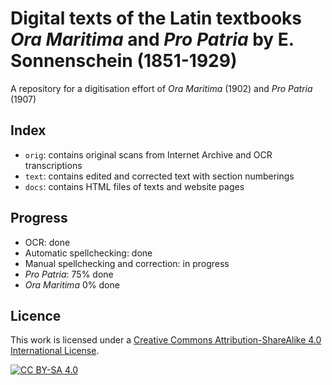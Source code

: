 # Digital texts of the Latin textbooks _Ora Maritima_ and _Pro Patria_ by E. Sonnenschein (1851-1929)

A repository for a digitisation effort of _Ora Maritima_ (1902) and _Pro Patria_ (1907)

## Index
* ```orig```: contains original scans from Internet Archive and OCR transcriptions
* ```text```: contains edited and corrected text with section numberings
* ```docs```: contains HTML files of texts and website pages

## Progress
* OCR: done
* Automatic spellchecking: done
* Manual spellchecking and correction: in progress
* _Pro Patria_: 75% done
* _Ora Maritima_ 0% done

## Licence

This work is licensed under a [Creative Commons Attribution-ShareAlike 4.0 International License](http://creativecommons.org/licenses/by-sa/4.0/).

[![CC BY-SA 4.0][cc-by-sa-image]][cc-by-sa]

[cc-by-sa]: http://creativecommons.org/licenses/by-sa/4.0/
[cc-by-sa-image]: https://licensebuttons.net/l/by-sa/4.0/88x31.png
[cc-by-sa-shield]: https://img.shields.io/badge/License-CC%20BY--SA%204.0-lightgrey.svg
